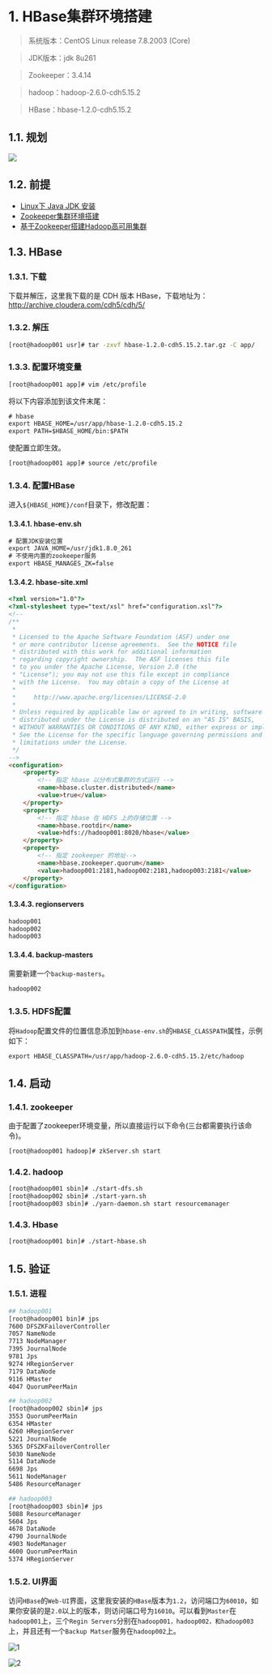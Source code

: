 # 1. HBase集群环境搭建
>系统版本：CentOS Linux release 7.8.2003 (Core)    
      
>JDK版本：jdk 8u261
      
>Zookeeper：3.4.14
         
>hadoop：hadoop-2.6.0-cdh5.15.2
      
>HBase：hbase-1.2.0-cdh5.15.2
         
## 1.1. 规划
![](https://camo.githubusercontent.com/b72f7a1904af343ecf5ce521abf33286332b132d/68747470733a2f2f67697465652e636f6d2f68656962616979696e672f426967446174612d4e6f7465732f7261772f6d61737465722f70696374757265732f6862617365e99b86e7bea4e8a784e588922e706e67)
        
## 1.2. 前提
- [Linux下 Java JDK 安装](notes/大数据/大数据常用软件安装/基础软件/JDK安装.md)
- [Zookeeper集群环境搭建](notes/大数据/大数据常用软件安装/zookeeper/Zookeeper集群环境搭建.md)
- [基于Zookeeper搭建Hadoop高可用集群](notes/大数据/大数据常用软件安装/Hadoop/基于Zookeeper搭建Hadoop高可用集群.md)

## 1.3. HBase
### 1.3.1. 下载
下载并解压，这里我下载的是 CDH 版本 HBase，下载地址为：http://archive.cloudera.com/cdh5/cdh/5/
      
### 1.3.2. 解压
```bash
[root@hadoop001 usr]# tar -zxvf hbase-1.2.0-cdh5.15.2.tar.gz -C app/
```
          
### 1.3.3. 配置环境变量
```bash
[root@hadoop001 app]# vim /etc/profile
```
        
将以下内容添加到该文件末尾：
            
```html
# hbase
export HBASE_HOME=/usr/app/hbase-1.2.0-cdh5.15.2
export PATH=$HBASE_HOME/bin:$PATH
```
       
使配置立即生效。
        
```bash
[root@hadoop001 app]# source /etc/profile
```
        
### 1.3.4. 配置HBase
进入`${HBASE_HOME}/conf`目录下，修改配置：
#### 1.3.4.1. hbase-env.sh
```html
# 配置JDK安装位置
export JAVA_HOME=/usr/jdk1.8.0_261
# 不使用内置的zookeeper服务
export HBASE_MANAGES_ZK=false
```
#### 1.3.4.2. hbase-site.xml
```html
<?xml version="1.0"?>
<?xml-stylesheet type="text/xsl" href="configuration.xsl"?>
<!--
/**
 *
 * Licensed to the Apache Software Foundation (ASF) under one
 * or more contributor license agreements.  See the NOTICE file
 * distributed with this work for additional information
 * regarding copyright ownership.  The ASF licenses this file
 * to you under the Apache License, Version 2.0 (the
 * "License"); you may not use this file except in compliance
 * with the License.  You may obtain a copy of the License at
 *
 *     http://www.apache.org/licenses/LICENSE-2.0
 *
 * Unless required by applicable law or agreed to in writing, software
 * distributed under the License is distributed on an "AS IS" BASIS,
 * WITHOUT WARRANTIES OR CONDITIONS OF ANY KIND, either express or implied.
 * See the License for the specific language governing permissions and
 * limitations under the License.
 */
-->
<configuration>
    <property>
        <!-- 指定 hbase 以分布式集群的方式运行 -->
        <name>hbase.cluster.distributed</name>
        <value>true</value>
    </property>
    <property>
        <!-- 指定 hbase 在 HDFS 上的存储位置 -->
        <name>hbase.rootdir</name>
        <value>hdfs://hadoop001:8020/hbase</value>
    </property>
    <property>
        <!-- 指定 zookeeper 的地址-->
        <name>hbase.zookeeper.quorum</name>
        <value>hadoop001:2181,hadoop002:2181,hadoop003:2181</value>
    </property>
</configuration>
```
#### 1.3.4.3. regionservers
```html
hadoop001
hadoop002
hadoop003
```
#### 1.3.4.4. backup-masters
需要新建一个`backup-masters`。
      
```html
hadoop002
```
        
### 1.3.5. HDFS配置
将`Hadoop`配置文件的位置信息添加到`hbase-env.sh`的`HBASE_CLASSPATH`属性，示例如下：
       
```html
export HBASE_CLASSPATH=/usr/app/hadoop-2.6.0-cdh5.15.2/etc/hadoop
```
          
## 1.4. 启动
### 1.4.1. zookeeper
由于配置了zookeeper环境变量，所以直接运行以下命令(三台都需要执行该命令)。
         
```bash
[root@hadoop001 hadoop]# zkServer.sh start
```
       
### 1.4.2. hadoop
```bash
[root@hadoop001 sbin]# ./start-dfs.sh
[root@hadoop002 sbin]# ./start-yarn.sh
[root@hadoop003 sbin]# ./yarn-daemon.sh start resourcemanager
```
      
### 1.4.3. Hbase
```bash
[root@hadoop001 bin]# ./start-hbase.sh 
```
        
## 1.5. 验证
### 1.5.1. 进程
```bash
## hadoop001
[root@hadoop001 bin]# jps
7600 DFSZKFailoverController
7057 NameNode
7713 NodeManager
7395 JournalNode
9781 Jps
9274 HRegionServer
7179 DataNode
9116 HMaster
4047 QuorumPeerMain

## hadoop002
[root@hadoop002 sbin]# jps
3553 QuorumPeerMain
6354 HMaster
6260 HRegionServer
5221 JournalNode
5365 DFSZKFailoverController
5030 NameNode
5114 DataNode
6698 Jps
5611 NodeManager
5486 ResourceManager

## hadoop003
[root@hadoop003 sbin]# jps
5088 ResourceManager
5604 Jps
4678 DataNode
4790 JournalNode
4903 NodeManager
4600 QuorumPeerMain
5374 HRegionServer
```
### 1.5.2. UI界面
访问`HBase`的`Web-UI`界面，这里我安装的`HBase`版本为`1.2`，访问端口为`60010`，如果你安装的是`2.0`以上的版本，则访问端口号为`16010`。可以看到`Master`在`hadoop001`上，三个`Regin Servers`分别在`hadoop001，hadoop002，和hadoop003`上，并且还有一个`Backup Matser`服务在`hadoop002`上。
        
![1](https://live.staticflickr.com/65535/50281217213_855a966024_h.jpg)
         
![2](https://live.staticflickr.com/65535/50281896736_957bbfe3df_h.jpg)
